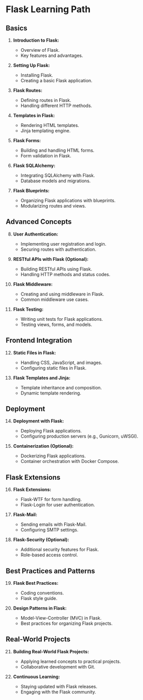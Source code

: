 # Flask Learning Path

## Basics

1. **Introduction to Flask:**
   - Overview of Flask.
   - Key features and advantages.

2. **Setting Up Flask:**
   - Installing Flask.
   - Creating a basic Flask application.

3. **Flask Routes:**
   - Defining routes in Flask.
   - Handling different HTTP methods.

4. **Templates in Flask:**
   - Rendering HTML templates.
   - Jinja templating engine.

5. **Flask Forms:**
   - Building and handling HTML forms.
   - Form validation in Flask.

6. **Flask SQLAlchemy:**
   - Integrating SQLAlchemy with Flask.
   - Database models and migrations.

7. **Flask Blueprints:**
   - Organizing Flask applications with blueprints.
   - Modularizing routes and views.

## Advanced Concepts

8. **User Authentication:**
   - Implementing user registration and login.
   - Securing routes with authentication.

9. **RESTful APIs with Flask (Optional):**
   - Building RESTful APIs using Flask.
   - Handling HTTP methods and status codes.

10. **Flask Middleware:**
    - Creating and using middleware in Flask.
    - Common middleware use cases.

11. **Flask Testing:**
    - Writing unit tests for Flask applications.
    - Testing views, forms, and models.

## Frontend Integration

12. **Static Files in Flask:**
    - Handling CSS, JavaScript, and images.
    - Configuring static files in Flask.

13. **Flask Templates and Jinja:**
    - Template inheritance and composition.
    - Dynamic template rendering.

## Deployment

14. **Deployment with Flask:**
    - Deploying Flask applications.
    - Configuring production servers (e.g., Gunicorn, uWSGI).

15. **Containerization (Optional):**
    - Dockerizing Flask applications.
    - Container orchestration with Docker Compose.

## Flask Extensions

16. **Flask Extensions:**
    - Flask-WTF for form handling.
    - Flask-Login for user authentication.

17. **Flask-Mail:**
    - Sending emails with Flask-Mail.
    - Configuring SMTP settings.

18. **Flask-Security (Optional):**
    - Additional security features for Flask.
    - Role-based access control.

## Best Practices and Patterns

19. **Flask Best Practices:**
    - Coding conventions.
    - Flask style guide.

20. **Design Patterns in Flask:**
    - Model-View-Controller (MVC) in Flask.
    - Best practices for organizing Flask projects.

## Real-World Projects

21. **Building Real-World Flask Projects:**
    - Applying learned concepts to practical projects.
    - Collaborative development with Git.

22. **Continuous Learning:**
    - Staying updated with Flask releases.
    - Engaging with the Flask community.
